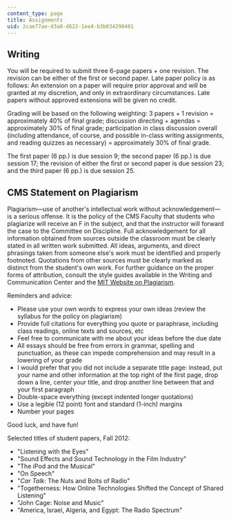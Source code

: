 ```yaml
---
content_type: page
title: Assignments
uid: 2cae77ae-d3a8-d622-1ee4-b3b034290461
---
```


Writing
-------

You will be required to submit three 6-page papers + one revision. The revision can be either of the first or second paper. Late paper policy is as follows: An extension on a paper will require prior approval and will be granted at my discretion, and only in extraordinary circumstances. Late papers without approved extensions will be given no credit.

Grading will be based on the following weighting: 3 papers + 1 revision = approximately 40% of final grade; discussion directing + agendas = approximately 30% of final grade; participation in class discussion overall (including attendance, of course, and possible in-class writing assignments, and reading quizzes as necessary) = approximately 30% of final grade.

The first paper (6 pp.) is due session 9; the second paper (6 pp.) is due session 17; the revision of either the first or second paper is due session 23; and the third paper (6 pp.) is due session 25.

CMS Statement on Plagiarism
---------------------------

Plagiarism—use of another's intellectual work without acknowledgement—is a serious offense. It is the policy of the CMS Faculty that students who plagiarize will receive an F in the subject, and that the instructor will forward the case to the Committee on Discipline. Full acknowledgement for all information obtained from sources outside the classroom must be clearly stated in all written work submitted. All ideas, arguments, and direct phrasings taken from someone else's work must be identified and properly footnoted. Quotations from other sources must be clearly marked as distinct from the student's own work. For further guidance on the proper forms of attribution, consult the style guides available in the Writing and Communication Center and the [MIT Website on Plagiarism](http://cmsw.mit.edu/writing-and-communication-center/avoiding-plagiarism/).

Reminders and advice:

*   Please use your own words to express your own ideas (review the syllabus for the policy on plagiarism)
*   Provide full citations for everything you quote or paraphrase, including class readings, online texts and sources, etc
*   Feel free to communicate with me about your ideas before the due date
*   All essays should be free from errors in grammar, spelling and punctuation, as these can impede comprehension and may result in a lowering of your grade
*   I would prefer that you did not include a separate title page: instead, put your name and other information at the top right of the first page, drop down a line, center your title, and drop another line between that and your first paragraph
*   Double-space everything (except indented longer quotations)
*   Use a legible (12 point) font and standard (1-inch) margins
*   Number your pages

Good luck, and have fun!

Selected titles of student papers, Fall 2012:

*   "Listening with the Eyes"
*   "Sound Effects and Sound Technology in the Film Industry"
*   "The iPod and the Musical"
*   "On Speech"
*   "_Car Talk_: The Nuts and Bolts of Radio"
*   "Togetherness: How Online Technologies Shifted the Concept of Shared Listening"
*   "John Cage: Noise and Music"
*   "America, Israel, Algeria, and Egypt: The Radio Spectrum"